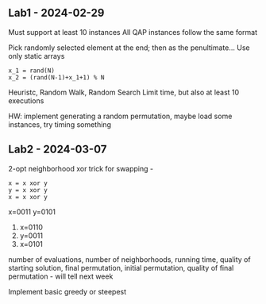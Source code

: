 ## Lab1 - 2024-02-29

Must support at least 10 instances
All QAP instances follow the same format

Pick randomly selected element at the end; then as the penultimate...
Use only static arrays

```
x_1 = rand(N)
x_2 = (rand(N-1)+x_1+1) % N
```
Heuristc, Random Walk, Random Search
Limit time, but also at least 10 executions

HW: implement generating a random permutation, maybe load some instances, try timing something


## Lab2 - 2024-03-07

2-opt neighborhood
xor trick for swapping -
```
x = x xor y
y = x xor y
x = x xor y
```
x=0011
y=0101
1. x=0110
2. y=0011
3. x=0101


number of evaluations, number of neighborhoods, running time, quality of starting solution, final permutation, initial permutation, quality of final permutation - will tell next week

Implement basic greedy or steepest
